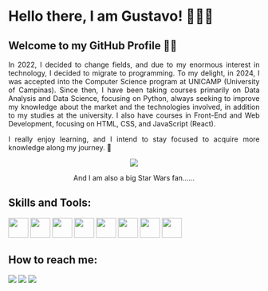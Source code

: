 # Hello there, I am Gustavo! 👨🏽‍💻

## Welcome to my GitHub Profile 👋🏽

<p align = justify>In 2022, I decided to change fields, and due to my enormous interest in technology, I decided to migrate to programming. To my delight, in 2024, I was accepted into the Computer Science program at UNICAMP (University of Campinas). Since then, I have been taking courses primarily on Data Analysis and Data Science, focusing on Python, always seeking to improve my knowledge about the market and the technologies involved, in addition to my studies at the university. I also have courses in Front-End and Web Development, focusing on HTML, CSS, and JavaScript (React).</p>
  
<p align = justify>I really enjoy learning, and I intend to stay focused to acquire more knowledge along my journey. 🌟</p>

<p align=center>
  <img src="https://media.tenor.com/52PIRaJ_7JQAAAAC/starwars-starwars-saga.gif">
</p>

<p align=center>And I am also a big Star Wars fan......</p>

## Skills and Tools:

 <img src="https://cdn.jsdelivr.net/gh/devicons/devicon@latest/icons/python/python-original.svg" width=40 heigth=40/> <img src="https://cdn.jsdelivr.net/gh/devicons/devicon@latest/icons/pandas/pandas-original-wordmark.svg" width=40 heigth=40/> <img src="https://cdn.jsdelivr.net/gh/devicons/devicon@latest/icons/numpy/numpy-original.svg" width=40 heigth=40/> <img src="https://cdn.jsdelivr.net/gh/devicons/devicon@latest/icons/jupyter/jupyter-original-wordmark.svg" width=40 heigth=40/> <img src="https://cdn.jsdelivr.net/gh/devicons/devicon@latest/icons/git/git-original.svg" width=40 heigth=40/> <img src="https://cdn.jsdelivr.net/gh/devicons/devicon/icons/html5/html5-original.svg" width=40 heigth=40/> <img src="https://cdn.jsdelivr.net/gh/devicons/devicon/icons/css3/css3-original.svg" width=40 heigth=40/> <img src="https://cdn.jsdelivr.net/gh/devicons/devicon/icons/javascript/javascript-plain.svg" width=40 heigth=40/>

## How to reach me:

<div>
<a href="https://www.linkedin.com/in/gustavo-henrique-l-m-de-sousa/" target="_blank"><img src="https://img.shields.io/badge/-LinkedIn-%230077B5?style=for-the-badge&logo=linkedin&logoColor=white" target="_blank"></a>
<a href = "mailto:gustavo.hlms1@gmail.com"><img src="https://img.shields.io/badge/Gmail-D14836?style=for-the-badge&logo=gmail&logoColor=white" target="_blank"></a>
<a href = "https://github.com/GusOTavo"><img src = "https://img.shields.io/badge/github-%23121011.svg?style=for-the-badge&logo=github&logoColor=white" target ="_blank">

</div>

<!-- ## Informações:

<div>
<a href="https://github.com/GusOTavo">
<img height="180em" src="https://github-readme-stats.vercel.app/api/top-langs/?username=GusOTavo&layout=compact&langs_count=7&theme=omni"/>
</div>
<img height="180em" src="https://github-readme-stats.vercel.app/api?username=GusOTavo&show_icons=true&theme=omni&include_all_commits=true&count_private=true"/>
</div> -->

